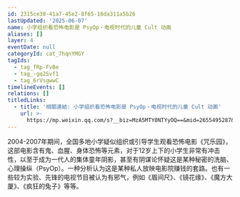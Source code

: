 ```yaml
---
id: 2315ce38-41a7-45e2-8f65-16da311a5b26
lastUpdated: '2025-06-07'
name: 小学组织看恐怖电影是 PsyOp・电视时代的儿童 Cult 动画
aliases: []
layer: 4
eventDate: null
categoryId: cat_7hqnYMGY
tagIds:
  - tag_fRp-FvBe
  - tag_-gq2Svf1
  - tag_6rVsgwwC
timelineEvents: []
relations: []
titledLinks:
  - title: '相關連結: 小学组织看恐怖电影是 PsyOp・电视时代的儿童 Cult 动画'
    url: >-
      https://mp.weixin.qq.com/s?__biz=MzA5MTY0NTYyOQ==&mid=2655495287&idx=1&sn=4b666292912e2e901fa06ca95239c459&chksm=8bca37a5bcbdbeb3bad84e0202f1ad1a280eceebef37a6ac4cb0d2bbacac6589efac27c7b7ba
---
```

2004-2007年期间，全国多地小学疑似组织或引导学生观看恐怖电影《咒乐园》，这部电影含有鬼、血腥、身体恐怖等元素，对于12岁上下的小学生非常有冲击性，以至于成为一代人的集体童年阴影，甚至有阴谋论怀疑这是某种秘密的洗脑、心理操纵（PsyOp）。一种分析认为这是某种私人放映电影院赚钱的套路。也有一些较为实验、先锋的电视节目被认为有邪气，例如《眉间尺》、《镜花缘》、《魔方大厦》、《疯狂的兔子》等等。
